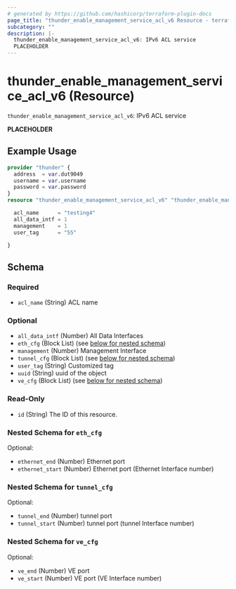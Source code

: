 ```yaml
---
# generated by https://github.com/hashicorp/terraform-plugin-docs
page_title: "thunder_enable_management_service_acl_v6 Resource - terraform-provider-thunder"
subcategory: ""
description: |-
  thunder_enable_management_service_acl_v6: IPv6 ACL service
  PLACEHOLDER
---
```


# thunder_enable_management_service_acl_v6 (Resource)

`thunder_enable_management_service_acl_v6`: IPv6 ACL service

__PLACEHOLDER__

## Example Usage

```terraform
provider "thunder" {
  address  = var.dut9049
  username = var.username
  password = var.password
}
resource "thunder_enable_management_service_acl_v6" "thunder_enable_management_service_acl_v6" {

  acl_name      = "testing4"
  all_data_intf = 1
  management    = 1
  user_tag      = "55"

}
```

<!-- schema generated by tfplugindocs -->
## Schema

### Required

- `acl_name` (String) ACL name

### Optional

- `all_data_intf` (Number) All Data Interfaces
- `eth_cfg` (Block List) (see [below for nested schema](#nestedblock--eth_cfg))
- `management` (Number) Management Interface
- `tunnel_cfg` (Block List) (see [below for nested schema](#nestedblock--tunnel_cfg))
- `user_tag` (String) Customized tag
- `uuid` (String) uuid of the object
- `ve_cfg` (Block List) (see [below for nested schema](#nestedblock--ve_cfg))

### Read-Only

- `id` (String) The ID of this resource.

<a id="nestedblock--eth_cfg"></a>
### Nested Schema for `eth_cfg`

Optional:

- `ethernet_end` (Number) Ethernet port
- `ethernet_start` (Number) Ethernet port (Ethernet Interface number)


<a id="nestedblock--tunnel_cfg"></a>
### Nested Schema for `tunnel_cfg`

Optional:

- `tunnel_end` (Number) tunnel port
- `tunnel_start` (Number) tunnel port (tunnel Interface number)


<a id="nestedblock--ve_cfg"></a>
### Nested Schema for `ve_cfg`

Optional:

- `ve_end` (Number) VE port
- `ve_start` (Number) VE port (VE Interface number)



